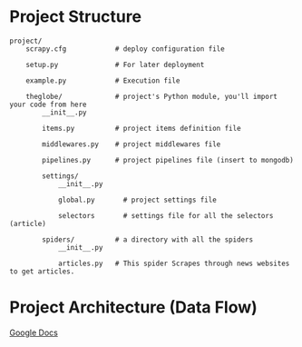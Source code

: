 # Project Structure
```
project/
    scrapy.cfg            # deploy configuration file

    setup.py              # For later deployment

    example.py            # Execution file

    theglobe/             # project's Python module, you'll import your code from here
        __init__.py

        items.py          # project items definition file

        middlewares.py    # project middlewares file

        pipelines.py      # project pipelines file (insert to mongodb)

        settings/
            __init__.py

            global.py       # project settings file

            selectors       # settings file for all the selectors (article)

        spiders/          # a directory with all the spiders
            __init__.py

            articles.py   # This spider Scrapes through news websites to get articles.
```

# Project Architecture (Data Flow)
[Google Docs](https://docs.google.com/document/d/1zysHVHg6x2z1DlIxNZfK2KpFGQZ1mVbPManFXAfLoMg/edit)